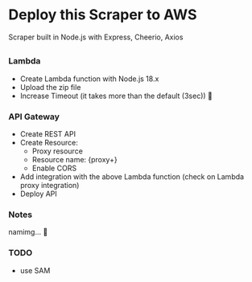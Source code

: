 # Deploy this Scraper to AWS

Scraper built in Node.js with Express, Cheerio, Axios

##

### Lambda

- Create Lambda function with Node.js 18.x
- Upload the zip file
- Increase Timeout (it takes more than the default (3sec)) 🤨

### API Gateway

- Create REST API
- Create Resource:
  - Proxy resource
  - Resource name: {proxy+}
  - Enable CORS
- Add integration with the above Lambda function (check on Lambda proxy integration)
- Deploy API

### Notes

namimg... 🫠

### TODO

- use SAM
